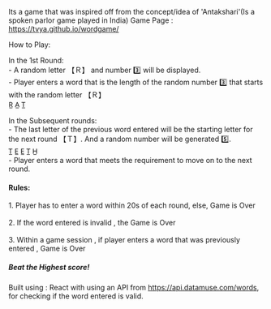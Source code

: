 Its a game that was inspired off from the concept/idea of 'Antakshari'(Is a spoken parlor game played in India)
Game Page : https://tvya.github.io/wordgame/
<p><span>How to Play:</span>
        <p><span id="round">In the 1st Round:</span>
            <br>- A random letter <span id="example">【Ｒ】</span> and number 3️⃣ will be displayed. 
            <br>- Player enters a word that is the length of the random number 3️⃣ that starts with the random letter <span id="example">【Ｒ】</span>
            <br> <span id="example1" >R̲ A̲ T̲</span>
            <p><span id="round">In the Subsequent rounds:</span>
            <br>- The last letter of the previous word entered will be the starting letter for the next round <span id="example">【Ｔ】</span>. And a random number will be generated 5️⃣. 
            <br> <span id="example1">T̲ E̲ E̲ T̲ H̲</span>
            <br>- Player enters a word that meets the requirement to move on to the next round.
            <br>
        </p>
        <h4>Rules:</h4>
        <p> 1. Player has to enter a word within 20s of each round, else, Game is Over
        <br><br> 2. If the word entered is invalid , the Game is Over
        <br><br> 3. Within a game session , if player enters a word that was previously entered , Game is Over  
        </p>
         <h5>Beat the Highest score!</h5>
         
Built using :
React with using an API from https://api.datamuse.com/words, for checking if the word entered is valid.


